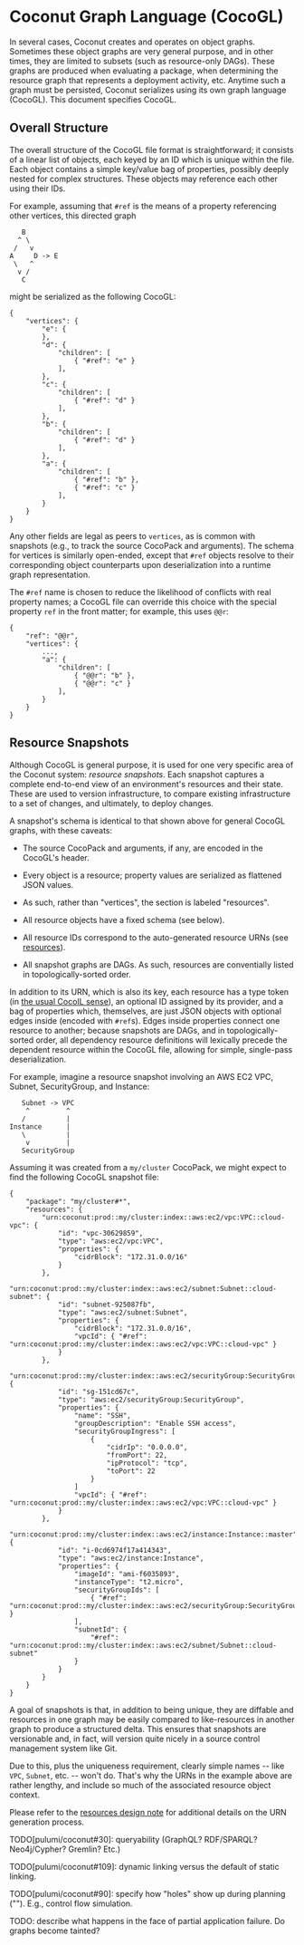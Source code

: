 # Coconut Graph Language (CocoGL)

In several cases, Coconut creates and operates on object graphs.  Sometimes these object graphs are very general
purpose, and in other times, they are limited to subsets (such as resource-only DAGs).  These graphs are produced when
evaluating a package, when determining the resource graph that represents a deployment activity, etc.  Anytime such a
graph must be persisted, Coconut serializes using its own graph language (CocoGL).  This document specifies CocoGL.

## Overall Structure

The overall structure of the CocoGL file format is straightforward; it consists of a linear list of objects, each keyed
by an ID which is unique within the file.  Each object contains a simple key/value bag of properties, possibly deeply
nested for complex structures.  These objects may reference each other using their IDs.

For example, assuming that `#ref` is the means of a property referencing other vertices, this directed graph

       B
      ^ \
     /   v
    A     D -> E
     \   ^
      v /
       C

might be serialized as the following CocoGL:

    {
        "vertices": {
            "e": {
            },
            "d": {
                "children": [
                    { "#ref": "e" }
                ],
            },
            "c": {
                "children": [
                    { "#ref": "d" }
                ],
            },
            "b": {
                "children": [
                    { "#ref": "d" }
                ],
            },
            "a": {
                "children": [
                    { "#ref": "b" },
                    { "#ref": "c" }
                ],
            }
        }
    }

Any other fields are legal as peers to `vertices`, as is common with snapshots (e.g., to track the source CocoPack
and arguments).  The schema for vertices is similarly open-ended, except that `#ref` objects resolve to their
corresponding object counterparts upon deserialization into a runtime graph representation.

The `#ref` name is chosen to reduce the likelihood of conflicts with real property names; a CocoGL file can override
this choice with the special property `ref` in the front matter; for example, this uses `@@r`:

    {
        "ref": "@@r",
        "vertices": {
            ...,
            "a": {
                "children": [
                    { "@@r": "b" },
                    { "@@r": "c" }
                ],
            }
        }
    }

## Resource Snapshots

Although CocoGL is general purpose, it is used for one very specific area of the Coconut system: *resource snapshots*.
Each snapshot captures a complete end-to-end view of an environment's resources and their state.  These are used to
version infrastructure, to compare existing infrastructure to a set of changes, and ultimately, to deploy changes.

A snapshot's schema is identical to that shown above for general CocoGL graphs, with these caveats:

* The source CocoPack and arguments, if any, are encoded in the CocoGL's header.

* Every object is a resource; property values are serialized as flattened JSON values.

* As such, rather than "vertices", the section is labeled "resources".

* All resource objects have a fixed schema (see below).

* All resource IDs correspond to the auto-generated resource URNs (see [resources](resources.md)).

* All snapshot graphs are DAGs.  As such, resources are conventially listed in topologically-sorted order.

In addition to its URN, which is also its key, each resource has a type token (in [the usual CocoIL sense](
packages.md)), an optional ID assigned by its provider, and a bag of properties which, themselves, are just JSON objects
with optional edges inside (encoded with `#ref`s).  Edges inside properties connect one resource to another; because
snapshots are DAGs, and in topologically-sorted order, all dependency resource definitions will lexically precede the
dependent resource within the CocoGL file, allowing for simple, single-pass deserialization.

For example, imagine a resource snapshot involving an AWS EC2 VPC, Subnet, SecurityGroup, and Instance:

       Subnet -> VPC
        ^         ^
       /          |
    Instance      |
       \          |
        v         |
       SecurityGroup

Assuming it was created from a `my/cluster` CocoPack, we might expect to find the following CocoGL snapshot file:

    {
        "package": "my/cluster#*",
        "resources": {
            "urn:coconut:prod::my/cluster:index::aws:ec2/vpc:VPC::cloud-vpc": {
                "id": "vpc-30629859",
                "type": "aws:ec2/vpc:VPC",
                "properties": {
                    "cidrBlock": "172.31.0.0/16"
                }
            },
            "urn:coconut:prod::my/cluster:index::aws:ec2/subnet:Subnet::cloud-subnet": {
                "id": "subnet-925087fb",
                "type": "aws:ec2/subnet:Subnet",
                "properties": {
                    "cidrBlock": "172.31.0.0/16",
                    "vpcId": { "#ref": "urn:coconut:prod::my/cluster:index::aws:ec2/vpc:VPC::cloud-vpc" }
                }
            },
            "urn:coconut:prod::my/cluster:index::aws:ec2/securityGroup:SecurityGroup::admin": {
                "id": "sg-151cd67c",
                "type": "aws:ec2/securityGroup:SecurityGroup",
                "properties": {
                    "name": "SSH",
                    "groupDescription": "Enable SSH access",
                    "securityGroupIngress": [
                        {
                            "cidrIp": "0.0.0.0",
                            "fromPort": 22,
                            "ipProtocol": "tcp",
                            "toPort": 22
                        }
                    ]
                    "vpcId": { "#ref": "urn:coconut:prod::my/cluster:index::aws:ec2/vpc:VPC::cloud-vpc" }
                }
            },
            "urn:coconut:prod::my/cluster:index::aws:ec2/instance:Instance::master": {
                "id": "i-0cd6974f17a414343",
                "type": "aws:ec2/instance:Instance",
                "properties": {
                    "imageId": "ami-f6035893",
                    "instanceType": "t2.micro",
                    "securityGroupIds": [
                        { "#ref": "urn:coconut:prod::my/cluster:index::aws:ec2/securityGroup:SecurityGroup::admin" }
                    ],
                    "subnetId": {
                        "#ref": "urn:coconut:prod::my/cluster:index::aws:ec2/subnet/Subnet::cloud-subnet"
                    }
                }
            }
        }
    }

A goal of snapshots is that, in addition to being unique, they are diffable and resources in one graph may be easily
compared to like-resources in another graph to produce a structured delta.  This ensures that snapshots are versionable
and, in fact, will version quite nicely in a source control management system like Git.

Due to this, plus the uniqueness requirement, clearly simple names -- like `VPC`, `Subnet`, etc. -- won't do.  That's
why the URNs in the example above are rather lengthy, and include so much of the associated resource object context.

Please refer to the [resources design note](resources.md) for additional details on the URN generation process.

TODO[pulumi/coconut#30]: queryability (GraphQL?  RDF/SPARQL?  Neo4j/Cypher?  Gremlin?  Etc.)

TODO[pulumi/coconut#109]: dynamic linking versus the default of static linking.

TODO[pulumi/coconut#90]: specify how "holes" show up during planning ("<computed>").  E.g., control flow simulation.

TODO: describe what happens in the face of partial application failure.  Do graphs become tainted?

